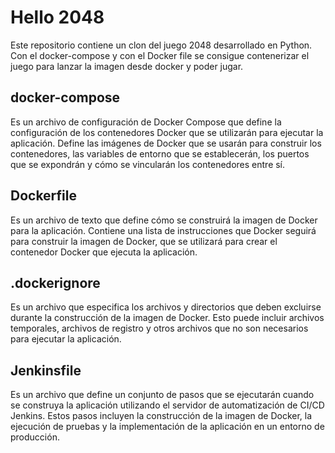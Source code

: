 # Hello 2048
Este repositorio contiene un clon del juego 2048 desarrollado en Python.
Con el docker-compose y con el Docker file se consigue contenerizar el juego para lanzar la imagen desde docker y poder jugar. 
## docker-compose
Es un archivo de configuración de Docker Compose que define la configuración de los contenedores Docker que se utilizarán para ejecutar la aplicación. Define las imágenes de Docker que se usarán para construir los contenedores, las variables de entorno que se establecerán, los puertos que se expondrán y cómo se vincularán los contenedores entre sí.
## Dockerfile
Es un archivo de texto que define cómo se construirá la imagen de Docker para la aplicación. Contiene una lista de instrucciones que Docker seguirá para construir la imagen de Docker, que se utilizará para crear el contenedor Docker que ejecuta la aplicación.

## .dockerignore
Es un archivo que especifica los archivos y directorios que deben excluirse durante la construcción de la imagen de Docker. Esto puede incluir archivos temporales, archivos de registro y otros archivos que no son necesarios para ejecutar la aplicación.

## Jenkinsfile
Es un archivo que define un conjunto de pasos que se ejecutarán cuando se construya la aplicación utilizando el servidor de automatización de CI/CD Jenkins. Estos pasos incluyen la construcción de la imagen de Docker, la ejecución de pruebas y la implementación de la aplicación en un entorno de producción.
